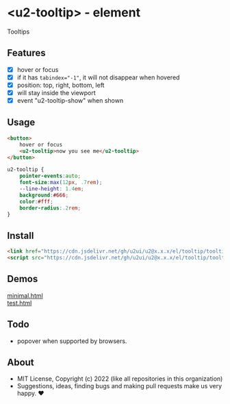 # &lt;u2-tooltip&gt; - element
Tooltips

## Features

- [x] hover or focus
- [x] if it has `tabindex="-1"`, it will not disappear when hovered
- [x] position: top, right, bottom, left
- [x] will stay inside the viewport
- [x] event "u2-tooltip-show" when shown

## Usage

```html
<button>
    hover or focus
    <u2-tooltip>now you see me</u2-tooltip>
</button>
```

```css
u2-tooltip {
    pointer-events:auto;
    font-size:max(12px, .7rem);
    --line-height: 1.4em;
    background:#666;
    color:#fff;
    border-radius:.2rem;
}
```

## Install

```html
<link href="https://cdn.jsdelivr.net/gh/u2ui/u2@x.x.x/el/tooltip/tooltip.min.css" rel=stylesheet>
<script src="https://cdn.jsdelivr.net/gh/u2ui/u2@x.x.x/el/tooltip/tooltip.min.js" type=module async></script>
```

## Demos

[minimal.html](http://gcdn.li/u2ui/u2@main/el/tooltip/tests/minimal.html)  
[test.html](http://gcdn.li/u2ui/u2@main/el/tooltip/tests/test.html)  

## Todo

- popover when supported by browsers.

## About

- MIT License, Copyright (c) 2022 <u2> (like all repositories in this organization) <br>
- Suggestions, ideas, finding bugs and making pull requests make us very happy. ♥

